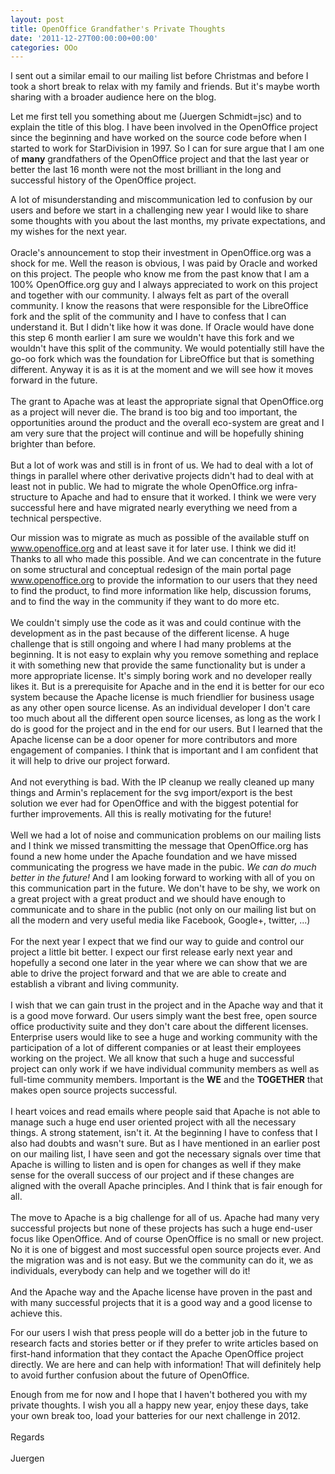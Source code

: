```yaml
---
layout: post
title: OpenOffice Grandfather's Private Thoughts
date: '2011-12-27T00:00:00+00:00'
categories: OOo
---
```

<style type="text/css">
	<!--
		@page { margin: 0.79in }
		P { margin-bottom: 0.08in }
		A:link { so-language: zxx }
	-->
	</style> 
  <p style="margin-bottom: 0in;">I sent out a similar email to our mailing list before
Christmas and before I took a short break to relax with my family and
friends. But it's maybe worth sharing with a broader audience
here on the blog.</p> 
  <p style="margin-bottom: 0in;">Let me first tell you something about
me (Juergen Schmidt=jsc) and to explain the title of this blog. I have been involved in the
OpenOffice project since the beginning and have worked on the source
code before when I started to work for StarDivision in 1997. So I can
for sure argue that I am one of <b>many</b> grandfathers of the
OpenOffice project and that the last year or better the last 16 month were
not the most brilliant in the long and successful history of the
OpenOffice project.  
</p> 
  <p style="margin-bottom: 0in;">A lot of misunderstanding and
miscommunication led to confusion by our users and before we start
in a challenging new year I would like to share some thoughts with
you about the last months, my private expectations, and my wishes for
the next year. <br /><br />Oracle's announcement to stop their investment
in OpenOffice.org was a shock for me. Well the reason is obvious, I
was paid by Oracle and worked on this project. The people who know me
from the past know that I am a 100% OpenOffice.org guy and I always
appreciated to work on this project and together with our community.
I always felt as part of the overall community. I know the reasons
that were responsible for the LibreOffice fork and the split of the
community and I have to confess that I can understand it. But I
didn't like how it was done. If Oracle would have done this step 6
month earlier I am sure we wouldn't have this fork and we wouldn't
have this split of the community. We would potentially still have the
go-oo fork which was the foundation for LibreOffice but that is
something different. Anyway it is as it is at the moment and we will see
how it moves forward in the future. <br /><br />The grant to Apache was
at least the appropriate signal that OpenOffice.org as a project will
never die. The brand is too big and too important, the opportunities
around the product and the overall eco-system are great and I am very
sure that the project will continue and will be hopefully shining
brighter than before. <br /><br />But a lot of work was and still is in
front of us. We had to deal with a lot of things in parallel where
other derivative projects didn't had to deal with at least not in public. We had to migrate the whole OpenOffice.org infra-structure to
Apache and had to ensure that it worked. I think we were very
successful here and have migrated nearly everything we need from a
technical perspective.</p> 
  <p style="margin-bottom: 0in;">Our mission was to migrate as much as
possible of the available stuff on <a href="http://www.openoffice.org/">www.openoffice.org</a>
and at least save it for later use. I think we did it! Thanks to all
who made this possible. And we can concentrate in the future on some
structural and conceptual redesign of the main portal page
<a href="http://www.openoffice.org/">www.openoffice.org</a> to
provide the information to our users that they need to find the
product, to find more information like help, discussion forums, and to
find the way in the community if they want to do more etc. <br /><br />We
couldn't simply use the code as it was and could continue with the
development as in the past because of the different license. A huge
challenge that is still ongoing and where I had many problems at
the beginning. It is not easy to explain why you remove something and
replace it with something new that provide the same functionality but
is under a more appropriate license. It's simply boring work and no
developer really likes it. But is a prerequisite for Apache and in the
end it is better for our eco system because the Apache license is
much friendlier for business usage as any other open source license.
As an individual developer I don't care too much about all the
different open source licenses, as long as the work I do is good for
the project and in the end for our users. But I learned that the
Apache license can be a door opener for more contributors and more
engagement of companies. I think that is important and I am confident
that it will help to drive our project forward. <br /><br />And not
everything is bad. With the IP cleanup we really cleaned up many
things and Armin's replacement for the svg import/export is the best
solution we ever had for OpenOffice and with the biggest potential
for further improvements. All this is really motivating for the
future! <br /><br />Well we had a lot of noise and communication problems
on our mailing lists and I think we missed transmitting the message
that OpenOffice.org has found a new home under the Apache foundation
and we have missed communicating the progress we have made in the
pubic. <i>We can do much better in the future!</i> And I am looking forward
to working with all of you on this communication part in the future. We
don't have to be shy, we work on a great project with a great product
and we should have enough to communicate and to share in the public
(not only on our mailing list but on all the modern and very useful
media like Facebook, Google+, twitter, ...) <br /><br />For the next
year I expect that we find our way to guide and control our project a
little bit better. I expect our first release early next year and
hopefully a second one later in the year where we can show that we are
able to drive the project forward and that we are able to create and
establish a vibrant and living community. <br /><br />I wish that we can
gain trust in the project and in the Apache way and that it is a good
move forward. Our users simply want the best free, open source office
productivity suite and they don't care about the different licenses.
Enterprise users would like to see a huge and working community with
the participation of a lot of different companies or at least their
employees working on the project. We all know that such a huge and
successful project can only work if we have individual community
members as well as full-time community members. Important is the <b>WE</b>
and the <b>TOGETHER</b> that makes open source projects successful.
<br /><br />I heart voices and read emails where people said that Apache
is not able to manage such a huge end user oriented project with all
the necessary things. A strong statement, isn't it. At the beginning I have to confess that I also had doubts and wasn't sure. But as I
have mentioned in an earlier post on our mailing list, I have seen and got
the necessary signals over time that Apache is willing to listen and
is open for changes as well if they make sense for the overall
success of our project and if these changes are aligned with the
overall Apache principles. And I think that is fair enough for all.
<br /><br />The move to Apache is a big challenge for all of us. Apache
had many very successful projects but none of these projects has
such a huge end-user focus like OpenOffice. And of course OpenOffice
is no small or new project. No it is one of biggest and most
successful open source projects ever. And the migration was and is
not easy. But we the community can do it, we as individuals,
everybody can help and we together will do it! <br /><br />And the Apache
way and the Apache license have proven in the past and with many
successful projects that it is a good way and a good license to
achieve this. 
</p> 
  <p style="margin-bottom: 0in;">For our users I wish that press people
will do a better job in the future to research facts and stories
better or if they prefer to write articles based on first-hand
information that they contact the Apache OpenOffice project
directly. We are here and can help with information! That will
definitely help to avoid further confusion about the future of
OpenOffice.</p> 
  <p style="margin-bottom: 0in;">Enough from me for now and I hope that I haven't bothered you with my private thoughts. I wish you all a
happy new year, enjoy these days, take your own break too, load your
batteries for our next challenge in 2012. <br /><br />Regards <br /><br />Juergen
</p>
